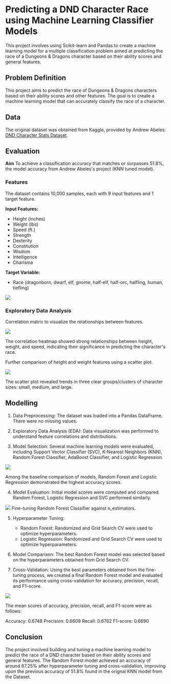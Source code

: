 # Predicting a DND Character Race using Machine Learning Classifier Models

This project involves using Scikit-learn and Pandas to create a machine learning model for a multiple classification problem aimed at predicting the race of a Dungeons & Dragons character based on their ability scores and general features.

## Problem Definition

This project aims to predict the race of Dungeons & Dragons characters based on their ability scores and other features. The goal is to create a machine learning model that can accurately classify the race of a character.

## Data

The original dataset was obtained from Kaggle, provided by Andrew Abeles: [DND Character Stats Dataset](https://www.kaggle.com/datasets/andrewabeles/dnd-stats).

## Evaluation

**Aim**
To achieve a classification accuracy that matches or surpasses 51.8%, the model accuracy from Andrew Abeles's project (KNN tuned model).

### Features
The dataset contains 10,000 samples, each with 9 input features and 1 target feature.

**Input Features:**
- Height (inches)
- Weight (lbs)
- Speed (ft.)
- Strength
- Dexterity
- Constitution
- Wisdom
- Intelligence
- Charisma

**Target Variable:**
- Race (dragonborn, dwarf, elf, gnome, half-elf, half-orc, halfling, human, tiefling)

<img src="images/Target-Variable-Spread.png?raw=true"/>

### Exploratory Data Analysis

Correlation matrix to visualize the relationships between features.

<img src="images/Correlation-Matrix.png?raw=true"/>

The correlation heatmap showed strong relationships between height, weight, and speed, indicating their significance in predicting the character's race.

Further comparison of height and weight features using a scatter plot.

<img src="images/Height-vs-Weight.png?raw=true"/>

The scatter plot revealed trends in three clear groups/clusters of character sizes: small, medium, and large.

## Modelling

1. Data Preprocessing: The dataset was loaded into a Pandas DataFrame. There were no missing values.

2. Exploratory Data Analysis (EDA): Data visualization was performed to understand feature correlations and distributions.

3. Model Selection: Several machine learning models were evaluated, including Support Vector Classifier (SVC), K-Nearest Neighbors (KNN), Random Forest Classifier, AdaBoost Classifier, and Logistic Regression.

<img src="images/Model-Baseline-Comparison.png?raw=true"/>

Among the baseline comparison of models, Random Forest and Logistic Regression demonstrated the highest accuracy scores.

4. Model Evaluation: Initial model scores were computed and compared. Random Forest, Logistic Regression and SVC performed similarly.

<img src="images/RF-N-Estimators.png?raw=true"/>
Fine-tuning Random Forest Classifier against n_estimators.

5. Hyperparameter Tuning:
   - Random Forest: Randomized and Grid Search CV were used to optimize hyperparameters.
   - Logistic Regression: Randomized and Grid Search CV were used to optimize hyperparameters.

6. Model Comparison: The best Random Forest model was selected based on the hyperparameters obtained from Grid Search CV.

7. Cross-Validation: Using the best parameters obtained from the fine-tuning process, we created a final Random Forest model and evaluated its performance using cross-validation for accuracy, precision, recall, and F1-score.

<img src="images/RF-CV-Metrics.png?raw=true"/>

The mean scores of accuracy, precision, recall, and F1-score were as follows:

Accuracy: 0.6748
Precision: 0.6609
Recall: 0.6762
F1-score: 0.6690

## Conclusion

The project involved building and tuning a machine learning model to predict the race of a DND character based on their ability scores and general features. The Random Forest model achieved an accuracy of around 67.25% after hyperparameter tuning and cross-validation, improving upon the previous accuracy of 51.8% found in the orignal KNN model from the Dataset.
